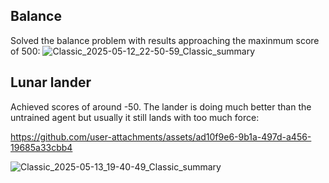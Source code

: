 ## Balance
Solved the balance problem with results approaching the maxinmum score of 500:
![Classic_2025-05-12_22-50-59_Classic_summary](https://github.com/user-attachments/assets/51b07683-5c93-46dd-a200-dfa4d468e89c)

## Lunar lander
Achieved scores of around -50. The lander is doing much better than the untrained agent but usually it still lands with too much force:


https://github.com/user-attachments/assets/ad10f9e6-9b1a-497d-a456-19685a33cbb4

![Classic_2025-05-13_19-40-49_Classic_summary](https://github.com/user-attachments/assets/a1279ea9-398f-46ea-9ab1-9d48628e5088)
